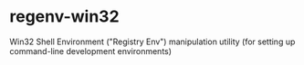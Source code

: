 regenv-win32
============

Win32 Shell Environment ("Registry Env") manipulation utility (for setting up command-line development environments)

